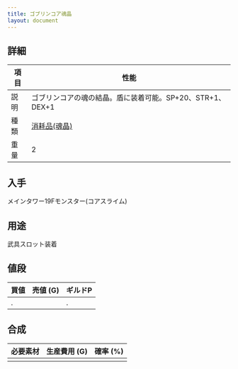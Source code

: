 ```yaml
---
title: ゴブリンコア魂晶
layout: document
---
```

## 詳細

|項目|性能|
|---|---|
|説明|ゴブリンコアの魂の結晶。盾に装着可能。SP+20、STR+1、DEX+1|
|種類|[消耗品(魂晶)](消耗品(魂晶))|
|重量|2|

## 入手

メインタワー19Fモンスター(コアスライム)

## 用途

武具スロット装着

## 値段

|買値|売値 (G)|ギルドP|
|---|---|---|
|.||.|

## 合成

|必要素材|生産費用 (G)|確率 (%)|
|---|---|---|
||||

